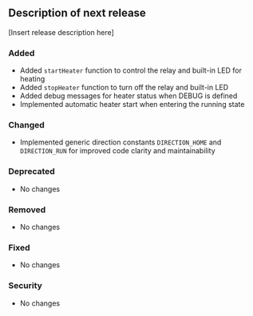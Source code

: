 ## Description of next release

[Insert release description here]

### Added
- Added `startHeater` function to control the relay and built-in LED for heating
- Added `stopHeater` function to turn off the relay and built-in LED
- Added debug messages for heater status when DEBUG is defined
- Implemented automatic heater start when entering the running state

### Changed
- Implemented generic direction constants `DIRECTION_HOME` and `DIRECTION_RUN` for improved code clarity and maintainability

### Deprecated
- No changes

### Removed
- No changes

### Fixed
- No changes

### Security
- No changes
